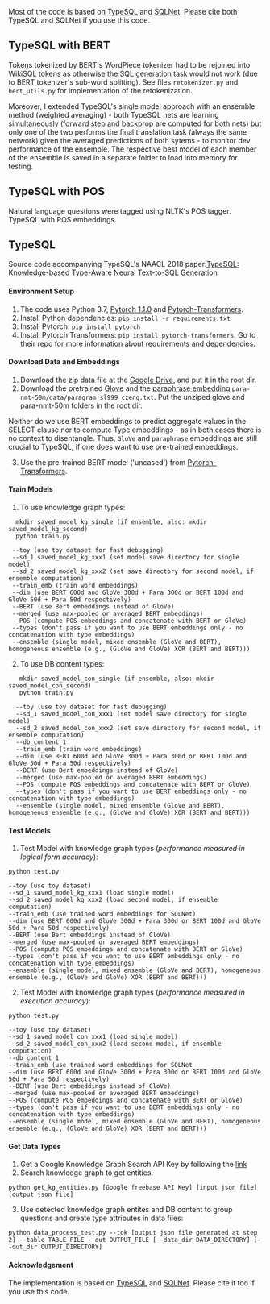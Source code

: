 Most of the code is based on [TypeSQL](https://github.com/taoyds/typesql) and [SQLNet](https://github.com/xiaojunxu/SQLNet). 
Please cite both TypeSQL and SQLNet if you use this code.

## TypeSQL with BERT

Tokens tokenized by BERT's WordPiece tokenizer had to be rejoined into WikiSQL tokens as otherwise the SQL generation task would not work (due to BERT tokenizer's sub-word splitting). See files `retokenizer.py` and `bert_utils.py` for implementation of the retokenization.

Moreover, I extended TypeSQL's single model approach with an ensemble method (weighted averaging) - both TypeSQL nets are learning simultaneously (forward step and backprop are computed for both nets) but only one of the two performs the final translation task (always the same network) given the averaged predictions of both sytems - to monitor dev performance of the ensemble. The respective best model of each member of the ensemble is saved in a separate folder to load into memory for testing.

## TypeSQL with POS

Natural language questions were tagged using NLTK's POS tagger. TypeSQL with POS embeddings.

## TypeSQL

Source code accompanying TypeSQL's NAACL 2018 paper:[TypeSQL: Knowledge-based Type-Aware Neural Text-to-SQL Generation
](https://arxiv.org/abs/1804.09769)

#### Environment Setup

1. The code uses Python 3.7, [Pytorch 1.1.0](https://pytorch.org/previous-versions/) and [Pytorch-Transformers](https://github.com/huggingface/pytorch-transformers).
2. Install Python dependencies: `pip install -r requirements.txt`
3. Install Pytorch: `pip install pytorch`
4. Install Pytorch Transformers: `pip install pytorch-transformers`. Go to their repo for more information about requirements and dependencies.

#### Download Data and Embeddings

1. Download the zip data file at the [Google Drive](https://drive.google.com/file/d/1CGIRCjwf2bgmWl3UyjY1yJpP4nU---Q0/view?usp=sharing), and put it in the root dir.
2. Download the pretrained [Glove](https://nlp.stanford.edu/data/wordvecs/glove.42B.300d.zip) and the [paraphrase embedding](https://drive.google.com/file/d/1iWTowxEG1-KZyq-fHP6cb6dNqMh4eHiN/view?usp=sharing) `para-nmt-50m/data/paragram_sl999_czeng.txt`. Put the unziped glove and para-nmt-50m folders in the root dir.

Neither do we use BERT embeddings to predict aggregate values in the SELECT clause nor to compute Type embeddings - as in both cases there is no context to disentangle. Thus, `GloVe` and `paraphrase` embeddings are still crucial to TypeSQL, if one does want to use pre-trained embeddings.

3. Use the pre-trained BERT model ('uncased') from [Pytorch-Transformers](https://github.com/huggingface/pytorch-transformers).

#### Train Models

1. To use knowledge graph types:
```
  mkdir saved_model_kg_single (if ensemble, also: mkdir saved_model_kg_second)
  python train.py
  
 --toy (use toy dataset for fast debugging)
 --sd_1 saved_model_kg_xxx1 (set model save directory for single model)
 --sd_2 saved_model_kg_xxx2 (set save directory for second model, if ensemble computation)
 --train_emb (train word embeddings)
 --dim (use BERT 600d and GloVe 300d + Para 300d or BERT 100d and GloVe 50d + Para 50d respectively)
 --BERT (use Bert embeddings instead of GloVe)
 --merged (use max-pooled or averaged BERT embeddings)
 --POS (compute POS embeddings and concatenate with BERT or GloVe)
 --types (don't pass if you want to use BERT embeddings only - no concatenation with type embeddings)
 --ensemble (single model, mixed ensemble (GloVe and BERT), homogeneous ensemble (e.g., (GloVe and GloVe) XOR (BERT and BERT)))
```

2. To use DB content types:
```
   mkdir saved_model_con_single (if ensemble, also: mkdir saved_model_con_second)
   python train.py
   
  --toy (use toy dataset for fast debugging)
  --sd_1 saved_model_con_xxx1 (set model save directory for single model)
  --sd_2 saved_model_con_xxx2 (set save directory for second model, if ensemble computation)
  --db_content 1
  --train_emb (train word embeddings)
  --dim (use BERT 600d and GloVe 300d + Para 300d or BERT 100d and GloVe 50d + Para 50d respectively)
  --BERT (use Bert embeddings instead of GloVe)
  --merged (use max-pooled or averaged BERT embeddings)
  --POS (compute POS embeddings and concatenate with BERT or GloVe)
  --types (don't pass if you want to use BERT embeddings only - no concatenation with type embeddings)
  --ensemble (single model, mixed ensemble (GloVe and BERT), homogeneous ensemble (e.g., (GloVe and GloVe) XOR (BERT and BERT)))
```
 
  
#### Test Models

1. Test Model with knowledge graph types (*performance measured in logical form accuracy*):
```
python test.py

--toy (use toy dataset)
--sd_1 saved_model_kg_xxx1 (load single model)
--sd_2 saved_model_kg_xxx2 (load second model, if ensemble computation)
--train_emb (use trained word embeddings for SQLNet)
--dim (use BERT 600d and GloVe 300d + Para 300d or BERT 100d and GloVe 50d + Para 50d respectively)
--BERT (use Bert embeddings instead of GloVe)
--merged (use max-pooled or averaged BERT embeddings)
--POS (compute POS embeddings and concatenate with BERT or GloVe)
--types (don't pass if you want to use BERT embeddings only - no concatenation with type embeddings)
--ensemble (single model, mixed ensemble (GloVe and BERT), homogeneous ensemble (e.g., (GloVe and GloVe) XOR (BERT and BERT)))
```
2. Test Model with knowledge graph types (*performance measured in execution accuracy*):
```
python test.py

--toy (use toy dataset)
--sd_1 saved_model_con_xxx1 (load single model)
--sd_2 saved_model_con_xxx2 (load second model, if ensemble computation)
--db_content 1
--train_emb (use trained word embeddings for SQLNet
--dim (use BERT 600d and GloVe 300d + Para 300d or BERT 100d and GloVe 50d + Para 50d respectively)
--BERT (use Bert embeddings instead of GloVe)
--merged (use max-pooled or averaged BERT embeddings)
--POS (compute POS embeddings and concatenate with BERT or GloVe)
--types (don't pass if you want to use BERT embeddings only - no concatenation with type embeddings)
--ensemble (single model, mixed ensemble (GloVe and BERT), homogeneous ensemble (e.g., (GloVe and GloVe) XOR (BERT and BERT)))
```

#### Get Data Types

1. Get a Google Knowledge Graph Search API Key by following the [link](https://developers.google.com/knowledge-graph/)
2. Search knowledge graph to get entities:
```
python get_kg_entities.py [Google freebase API Key] [input json file] [output json file]
```
3. Use detected knowledge graph entites and DB content to group questions and create type attributes in data files:
```
python data_process_test.py --tok [output json file generated at step 2] --table TABLE_FILE --out OUTPUT_FILE [--data_dir DATA_DIRECTORY] [--out_dir OUTPUT_DIRECTORY]
```
 

#### Acknowledgement

The implementation is based on [TypeSQL](https://github.com/taoyds/typesql) and [SQLNet](https://github.com/xiaojunxu/SQLNet). Please cite it too if you use this code.
